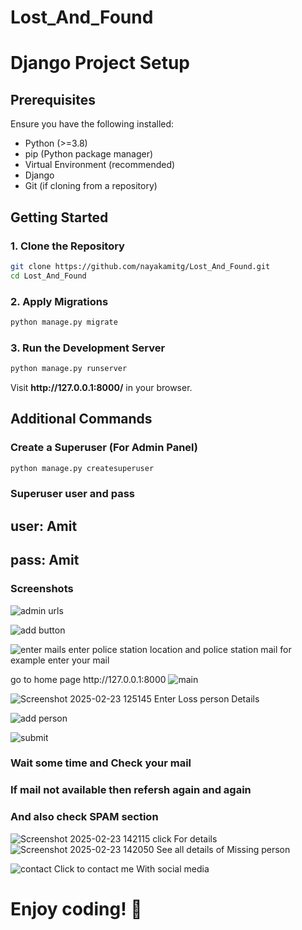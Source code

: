 # Lost_And_Found


# Django Project Setup


## Prerequisites

Ensure you have the following installed:

- Python (>=3.8)
- pip (Python package manager)
- Virtual Environment (recommended)
- Django
- Git (if cloning from a repository)

## Getting Started

### 1. Clone the Repository

```bash
git clone https://github.com/nayakamitg/Lost_And_Found.git
cd Lost_And_Found
```

### 2. Apply Migrations

```bash
python manage.py migrate
```

### 3. Run the Development Server

```bash
python manage.py runserver
```

Visit **http\://127.0.0.1:8000/** in your browser.

## Additional Commands

### Create a Superuser (For Admin Panel)

```bash
python manage.py createsuperuser
```
### Superuser user and pass
## user: Amit
## pass: Amit



### Screenshots
![admin urls](https://github.com/user-attachments/assets/2806c38d-e65b-446a-b02a-1ef16c8e8f7e)

![add button](https://github.com/user-attachments/assets/81a6d32b-cb7a-4961-b071-33dadc496ada)

![enter mails](https://github.com/user-attachments/assets/16141162-fa04-40a7-8f23-b707b9373a27)
enter police station location and police station mail
for example enter your mail

go to home page
http\://127.0.0.1:8000
![main](https://github.com/user-attachments/assets/6412c011-c7db-4fd2-84fa-c7a5db6601f3)

![Screenshot 2025-02-23 125145](https://github.com/user-attachments/assets/7d1e48e3-2099-4da7-ad86-41fc3d53ea6e)
Enter Loss person Details

![add person](https://github.com/user-attachments/assets/afa0bded-7360-40d0-8b63-4ac18c2671be)

![submit](https://github.com/user-attachments/assets/c78e2cc1-0224-40e9-88f3-4f0c72eab172)

### Wait some time and Check your mail
### If mail not available then refersh again and again
### And also check SPAM section

![Screenshot 2025-02-23 142115](https://github.com/user-attachments/assets/aa87b7b7-d96f-4e98-9c17-4a390d83cead)
click For details
![Screenshot 2025-02-23 142050](https://github.com/user-attachments/assets/36c86e11-ba5c-4a4f-87d6-db1b1fedf8de)
See all details of Missing person

![contact](https://github.com/user-attachments/assets/60ee89e8-e0a4-496c-a626-8d1e9d8f1a9d)
Click to contact me With social media



# Enjoy coding! 🚀

